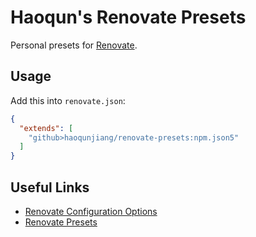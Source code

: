 # Haoqun's Renovate Presets

Personal presets for [Renovate](https://github.com/renovatebot/renovate).

## Usage

Add this into `renovate.json`:

```json
{
  "extends": [
    "github>haoqunjiang/renovate-presets:npm.json5"
  ]
}
```

## Useful Links

- [Renovate Configuration Options](https://docs.renovatebot.com/configuration-options/)
- [Renovate Presets](https://docs.renovatebot.com/config-presets/)
